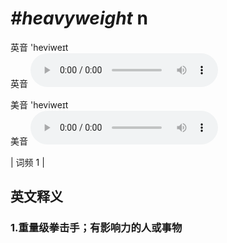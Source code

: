 # ***\#heavyweight*** n
英音 'heviweɪt  
英音
<audio src="./media/heavyweight1.aac" controls="controls"></audio>

美音 'heviweɪt  
美音
<audio src="./media/heavyweight2.aac" controls="controls"></audio>



| 词频 1 |  

英文释义
---
### 1.**重量级拳击手；有影响力的人或事物**  


